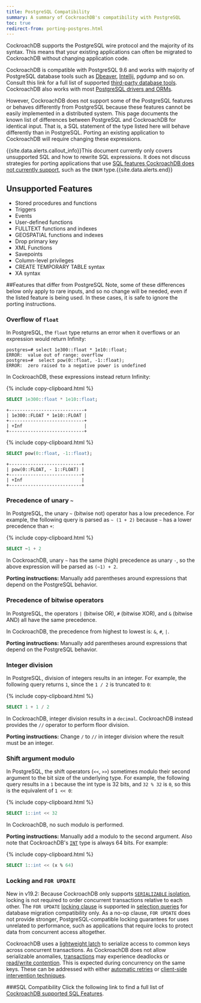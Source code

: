 ```yaml
---
title: PostgreSQL Compatibility
summary: A summary of CockroachDB's compatibility with PostgreSQL
toc: true
redirect-from: porting-postgres.html
---
```

CockroachDB supports the PostgreSQL wire protocol and the majority of its syntax. This means that your existing applications can often be migrated to CockroachDB without changing application code.

CockroachDB is compatible with PostgreSQL 9.6 and works with majority of PostgreSQL database tools such as [Dbeaver](dbeaver.html), [Intellij](intellij-idea.html), pgdump and so on. Consult this link for a full list of supported [third-party database tools](third-party-database-tools.html). CockroachDB also works with most [PostgreSQL drivers and ORMs](build-an-app-with-cockroachdb.html).

However, CockroachDB does not support some of the PostgreSQL features or behaves differently from PostgreSQL because these features cannot be easily implemented in a distributed system. This page documents the known list of differences between PostgreSQL and CockroachDB for identical input. That is, a SQL statement of the type listed here will behave differently than in PostgreSQL. Porting an existing application to CockroachDB will require changing these expressions.

{{site.data.alerts.callout_info}}This document currently only covers unsupported SQL and how to rewrite SQL expressions. It does not discuss strategies for porting applications that use <a href="sql-feature-support.html">SQL features CockroachDB does not currently support</a>, such as the <code>ENUM</code> type.{{site.data.alerts.end}}

## Unsupported Features
- Stored procedures and functions
- Triggers
- Events
- User-defined functions
- FULLTEXT functions and indexes
- GEOSPATIAL functions and indexes
- Drop primary key
- XML Functions
- Savepoints
- Column-level privileges
- CREATE TEMPORARY TABLE syntax
- XA syntax

##Features that differ from PostgreSQL
Note, some of these differences below only apply to rare inputs, and so no change will be needed, even if the listed feature is being used. In these cases, it is safe to ignore the porting instructions.

### Overflow of `float`

In PostgreSQL, the `float` type returns an error when it overflows or an expression would return Infinity:

~~~
postgres=# select 1e300::float * 1e10::float;
ERROR:  value out of range: overflow
postgres=#  select pow(0::float, -1::float);
ERROR:  zero raised to a negative power is undefined
~~~

In CockroachDB, these expressions instead return Infinity:

{% include copy-clipboard.html %}
~~~ sql
SELECT 1e300::float * 1e10::float;
~~~

~~~
+----------------------------+
| 1e300::FLOAT * 1e10::FLOAT |
+----------------------------+
| +Inf                       |
+----------------------------+
~~~

{% include copy-clipboard.html %}
~~~ sql
SELECT pow(0::float, -1::float);
~~~

~~~
+---------------------------+
| pow(0::FLOAT, - 1::FLOAT) |
+---------------------------+
| +Inf                      |
+---------------------------+
~~~

### Precedence of unary `~`

In PostgreSQL, the unary `~` (bitwise not) operator has a low precedence. For example, the following query is parsed as `~ (1 + 2)` because `~` has a lower precedence than `+`:

{% include copy-clipboard.html %}
~~~ sql
SELECT ~1 + 2
~~~

In CockroachDB, unary `~` has the same (high) precedence as unary `-`, so the above expression will be parsed as `(~1) + 2`.

**Porting instructions:** Manually add parentheses around expressions that depend on the PostgreSQL behavior.

### Precedence of bitwise operators

In PostgreSQL, the operators `|` (bitwise OR), `#` (bitwise XOR), and `&` (bitwise AND) all have the same precedence.

In CockroachDB, the precedence from highest to lowest is: `&`, `#`, `|`.

**Porting instructions:** Manually add parentheses around expressions that depend on the PostgreSQL behavior.

### Integer division

In PostgreSQL, division of integers results in an integer. For example, the following query returns `1`, since the `1 / 2` is truncated to `0`:

{% include copy-clipboard.html %}
~~~ sql
SELECT 1 + 1 / 2
~~~

In CockroachDB, integer division results in a `decimal`. CockroachDB instead provides the `//` operator to perform floor division.

**Porting instructions:** Change `/` to `//` in integer division where the result must be an integer.

### Shift argument modulo

In PostgreSQL, the shift operators (`<<`, `>>`) sometimes modulo their second argument to the bit size of the underlying type. For example, the following query results in a `1` because the int type is 32 bits, and `32 % 32` is `0`, so this is the equivalent of `1 << 0`:

{% include copy-clipboard.html %}
~~~ sql
SELECT 1::int << 32
~~~

In CockroachDB, no such modulo is performed.

**Porting instructions:** Manually add a modulo to the second argument. Also note that CockroachDB's [`INT`](int.html) type is always 64 bits. For example:

{% include copy-clipboard.html %}
~~~ sql
SELECT 1::int << (x % 64)
~~~

### Locking and `FOR UPDATE`

<span class="version-tag">New in v19.2:</span> Because CockroachDB only supports [`SERIALIZABLE` isolation](architecture/transaction-layer.html#isolation-levels), locking is not required to order concurrent transactions relative to each other. The `FOR UPDATE` [locking clause](sql-grammar.html#locking_clause) is supported in [selection queries](selection-queries.html#parameters) for database migration compatibility only. As a no-op clause, `FOR UPDATE` does not provide stronger, PostgreSQL-compatible locking guarantees for uses unrelated to performance, such as applications that require locks to protect data from concurrent access altogether.

CockroachDB uses a [lightweight latch](architecture/transaction-layer.html#latch-manager) to serialize access to common keys across concurrent transactions. As CockroachDB does not allow serializable anomalies, [transactions](begin-transaction.html) may experience deadlocks or [read/write contention](performance-best-practices-overview.html#understanding-and-avoiding-transaction-contention). This is expected during concurrency on the same keys. These can be addressed with either [automatic retries](transactions.html#automatic-retries) or [client-side intervention techniques](transactions.html#client-side-intervention).

###SQL Compatibility
Click the following link to find a full list of [CockroachDB supported SQL Features](sql-feature-support.html).

